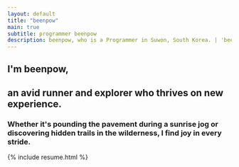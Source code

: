 ```yaml
---
layout: default
title: "beenpow"
main: true
subtitle: programmer beenpow
description: beenpow, who is a Programmer in Suwon, South Korea. | 'beenpow' 프로그래머입니다.
---
```

<div class="intro-animation">
<section class="explanation">
    <h1 class="intro">
    I'm beenpow,
    </h1>
    <h1 class="intro">an avid runner and explorer who thrives on new experience.
    </h1>
    <h3 class="intro">Whether it's pounding the pavement during a sunrise jog or discovering hidden trails in the wilderness, I find joy in every stride.</h3>
</section>
</div>
{% include resume.html %}
